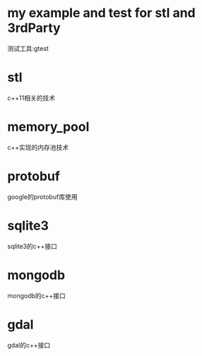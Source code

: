 # my example and test for stl and 3rdParty
测试工具:gtest

# stl
c++11相关的技术

# memory_pool
c++实现的内存池技术

# protobuf
google的protobuf库使用

# sqlite3
sqlite3的c++接口

# mongodb
mongodb的c++接口

# gdal
gdal的c++接口